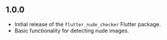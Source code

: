 ## 1.0.0

- Initial release of the `flutter_nude_checker` Flutter package.
- Basic functionality for detecting nude images.
